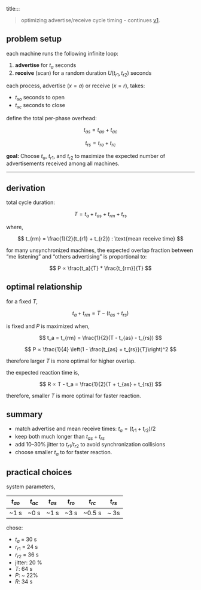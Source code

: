 title:::

> optimizing advertise/receive cycle timing - continues [v1](v1.md).

## problem setup

each machine runs the following infinite loop:

1. **advertise** for $t_a$ seconds  
2. **receive** (scan) for a random duration $U(t_{r1}, t_{r2})$ seconds

each process, advertise ($x=a$) or receive ($x=r$), takes:

- $t_{xo}$ seconds to open  
- $t_{xc}$ seconds to close  

define the total per-phase overhead:


$$
t_{as} = t_{ao} + t_{ac}
$$

$$
t_{rs} = t_{ro} + t_{rc}
$$


**goal:** Choose $t_a$, $t_{r1}$, and $t_{r2}$ to maximize the expected number of advertisements received among all machines.

---

## derivation

total cycle duration:

$$
T = t_a + t_{as} + t_{rm} + t_{rs}
$$

where,

$$
t_{rm} = \frac{1}{2}(t_{r1} + t_{r2}) : \text{mean receive time}
$$

for many unsynchronized machines, the expected overlap fraction between “me listening” and “others advertising” is proportional to:

$$
P ∝ \frac{t_a}{T} * \frac{t_{rm}}{T}
$$

## optimal relationship

for a fixed $T$,

$$
t_a + t_{rm} = T  - (t_{as} + t_{rs})
$$

is fixed and $P$ is maximized when,


$$
t_a = t_{rm} = \frac{1}{2}(T - t_{as} - t_{rs})
$$

$$
P ∝ \frac{1}{4} \left(1 - \frac{t_{as} + t_{rs}}{T}\right)^2
$$

therefore larger $T$ is more optimal for higher overlap.

the expected reaction time is,

$$
R ∝ T - t_a = \frac{1}{2}(T + t_{as} + t_{rs})
$$

therefore, smaller $T$ is more optimal for faster reaction.

## summary

- match advertise and mean receive times: $t_a = (t_{r1} + t_{r2}) / 2$  
- keep both much longer than $t_{as} + t_{rs}$  
- add 10–30% jitter to $t_{r1}/t_{r2}$ to avoid synchronization collisions  
- choose smaller $t_a$ to for faster reaction.

## practical choices

system parameters,

| $t_{ao}$ | $t_{ac}$ | $t_{as}$ | $t_{ro}$ | $t_{rc}$ | $t_{rs}$ |
|-|-|-|-|-|-|
| ~1 s | ~0 s | ~1 s| ~3 s | ~0.5 s | ~ 3s |

chose:

- $t_a$ = 30 s
- $r_{r1}$ = 24 s
- $r_{r2}$ = 36 s
- jitter: 20 %
- $T$: 64 s
- $P$: ~ 22%
- $R$: 34 s